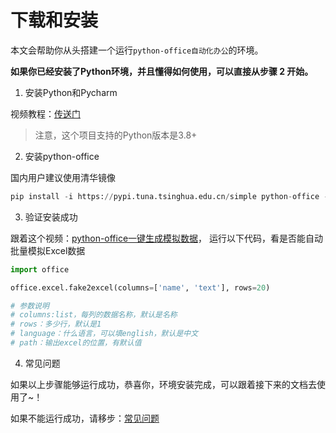 # 下载和安装

本文会帮助你从头搭建一个运行``python-office自动化办公``的环境。

**如果你已经安装了Python环境，并且懂得如何使用，可以直接从步骤 2 开始。**

1. 安装Python和Pycharm

视频教程：[传送门](https://www.bilibili.com/video/BV1Q44y1u7rV)
> 注意，这个项目支持的Python版本是3.8+

2. 安装python-office

国内用户建议使用清华镜像
```python
pip install -i https://pypi.tuna.tsinghua.edu.cn/simple python-office -U
```

3. 验证安装成功

跟着这个视频：[python-office一键生成模拟数据](https://www.bilibili.com/video/BV1wr4y1b7uk?spm_id_from=333.999.0.0)，
运行以下代码，看是否能自动批量模拟Excel数据
```python
import office

office.excel.fake2excel(columns=['name', 'text'], rows=20)

# 参数说明
# columns:list，每列的数据名称，默认是名称
# rows：多少行，默认是1
# language：什么语言，可以填english，默认是中文
# path：输出excel的位置，有默认值
```

4. 常见问题

如果以上步骤能够运行成功，恭喜你，环境安装完成，可以跟着接下来的文档去使用了~！

如果不能运行成功，请移步：[常见问题](https://www.python-office.com/qaq/qaq.html)